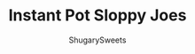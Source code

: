 ---
layout: ../../layouts/MarkdownPostLayout.astro
title: Instant Pot Sloppy Joes
author: ShugarySweets
pubDate: 2019-10-07
description: "Enjoy an easy dinner in just minutes. These Instant Pot Sloppy Joes are homemade and the perfect sweet and tangy weeknight meal recipe idea!"
image_url: https://www.shugarysweets.com/wp-content/uploads/2019/10/instant-pot-sloppy-joes-5.jpg
tags: ["Main Dish","American"]
calories: 337
protein: 35
carbohydrates: 14
fats: 16
fiber: 3
ingredients: ["2 lbs lean ground beef","1 Tbsp olive oil","1 medium yellow onion, diced","1 green pepper, diced","3 cloves garlic, minced","28 oz can crushed tomatoes","1 cup water","2 Tbsp light brown sugar, packed","2 Tbsp worcestershire sauce","1 Tbsp soy sauce","2 tsp chili powder","1 tsp dry mustard","1 tsp kosher salt","1/2 tsp black pepper"]
serves: 8
time: "30 minutes"
prepTime: "10 minutes"
instructions: ["Turn your pressure cooker to SAUTE, and add ground beef. Cook until brown and crumbly. Drain any excess grease or liquid and transfer meat to a plate. Set aside.","While on SAUTE, add olive oil to pressure cooker. Add diced onion, green pepper, and garlic to instant pot. Cook for about 3-4 minutes, until peppers are softened.","Add in crushed tomatoes, water, light brown sugar, worcestershire sauce, soy sauce, chili powder, dry mustard, salt, and pepper. Scrape up the bits that remain on the bottom of the pan.","Add the beef to the mixture, stirring to combine. Lock the lid and turn valve to SEALING. Select HIGH PRESSURE and cook for 6 minutes.","Use a quick pressure release and carefully remove the lid after the valve drops. If your sauce is too thin, SAUTE for a minute or two until it boils and thickens.","Serve sloppy joe meat on a bun and enjoy!"]
nutrition: ["337 calories","14 grams carbohydrates","101 milligrams cholesterol","16 grams fat","3 grams fiber","35 grams protein","6 grams saturated fat","748 milligrams sodium","9 grams sugar","0 grams trans fat","8 grams unsaturated fat"]
---